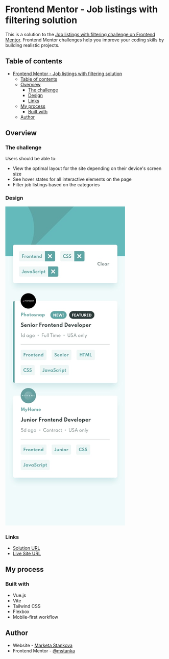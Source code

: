 # Frontend Mentor - Job listings with filtering solution

This is a solution to the [Job listings with filtering challenge on Frontend Mentor](https://www.frontendmentor.io/challenges/job-listings-with-filtering-ivstIPCt). Frontend Mentor challenges help you improve your coding skills by building realistic projects. 

## Table of contents

- [Frontend Mentor - Job listings with filtering solution](#frontend-mentor---job-listings-with-filtering-solution)
  - [Table of contents](#table-of-contents)
  - [Overview](#overview)
    - [The challenge](#the-challenge)
    - [Design](#design)
    - [Links](#links)
  - [My process](#my-process)
    - [Built with](#built-with)
  - [Author](#author)

## Overview

### The challenge

Users should be able to:

- View the optimal layout for the site depending on their device's screen size
- See hover states for all interactive elements on the page
- Filter job listings based on the categories

### Design

![Mobile design with filters](./src/assets/design/mobile-with-filters.jpg)

### Links

- [Solution URL](https://github.com/mstanka/fem-job-listings)
- [Live Site URL](https://fem-job-listings-beta.vercel.app)

## My process

### Built with

- Vue.js
- Vite
- Tailwind CSS
- Flexbox
- Mobile-first workflow

## Author

- Website - [Marketa Stankova](https://marketastankova.com/)
- Frontend Mentor - [@mstanka](https://www.frontendmentor.io/profile/mstanka)
